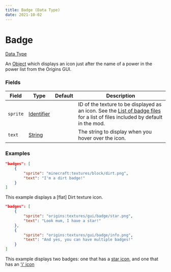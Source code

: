 ```yaml
---
title: Badge (Data Type)
date: 2021-10-02
---
```


# Badge

[Data Type](../data_types.md)

An [Object](object.md) which displays an icon just after the name of a power in the power list from the Origins GUI.

### Fields

Field | Type | Default | Description
------|------|---------|-------------
`sprite` | [Identifier](identifier.md) | | ID of the texture to be displayed as an icon. See the [List of badge files](../../misc/extra/sprites.md) for a list of files included by default in the mod.
`text` | [String](string.md) | | The string to display when you hover over the icon.

### Examples
```json
"badges": [
    {
        "sprite": "minecraft:textures/block/dirt.png",
        "text": "I'm a dirt badge!"
    }
]
```
This example displays a \[flat\] Dirt texture icon.
<br>

```json
"badges": [
    {
        "sprite": "origins:textures/gui/badge/star.png",
        "text": "Look mum, I have a star!"
    },
    {
        "sprite": "origins:textures/gui/badge/info.png",
        "text": "And yes, you can have multiple badges!"
    }
]
```
This example displays two badges: one that has a [star icon](https://github.com/apace100/origins-fabric/blob/1.17/src/main/resources/assets/origins/textures/gui/badge/star.png), and one that has an ['i' icon](https://github.com/apace100/origins-fabric/blob/1.17/src/main/resources/assets/origins/textures/gui/badge/info.png)
